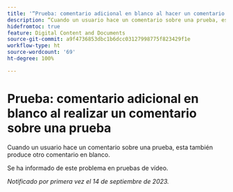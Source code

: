 ```yaml
---
title: '“Prueba: comentario adicional en blanco al hacer un comentario sobre una prueba”'
description: “Cuando un usuario hace un comentario sobre una prueba, esta también produce otro comentario en blanco”.
hidefromtoc: true
feature: Digital Content and Documents
source-git-commit: a9f4736853dbc1b6dcc03127998775f823429f1e
workflow-type: ht
source-wordcount: '69'
ht-degree: 100%

---
```



# Prueba: comentario adicional en blanco al realizar un comentario sobre una prueba

<!--WF, WFP TOCs-->

Cuando un usuario hace un comentario sobre una prueba, esta también produce otro comentario en blanco.

Se ha informado de este problema en pruebas de vídeo.

_Notificado por primera vez el 14 de septiembre de 2023._
